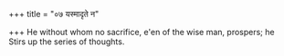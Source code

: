 +++
title = "०७ यस्मादृते न"

+++
He without whom no sacrifice, e'en of the wise man, prospers; he  
     Stirs up the series of thoughts.